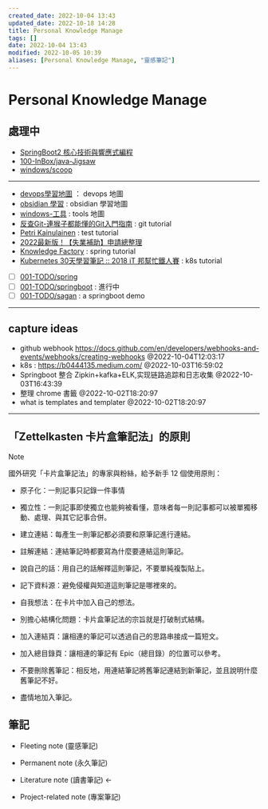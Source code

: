 ```yaml
---
created_date: 2022-10-04 13:43
updated_date: 2022-10-18 14:28
title: Personal Knowledge Manage
tags: []
date: 2022-10-04 13:43
modified: 2022-10-05 10:39
aliases: [Personal Knowledge Manage, "靈感筆記"]
---
```


# Personal Knowledge Manage

## 處理中

- [SpringBoot2 核心技術與響應式編程](300-閱讀筆記/尚矽谷-SpringBoot2核心技術.md)
- [100-InBox/java-Jigsaw](100-InBox/java-Jigsaw.md)
- [windows/scoop](windows/scoop.md)

---
- [devops學習地圖](400-devops/000-MOC-devops.md) ： devops 地圖
- [obsidian 學習](200-學習OB/000-obsidian.md) : obsidian 學習地圖
- [windows-工具](windows/000-MOC-tools.md) : tools 地圖
- [反查Git-連猴子都能懂的Git入門指南](https://backlog.com/git-tutorial/tw/reference/) : git tutorial
- [Petri Kainulainen](https://www.petrikainulainen.net/) : test tutorial
- [2022最新版！【失業補助】申請總整理](https://pro.104.com.tw/vip/preLogin/recruiterForum/post/59099#001)
- [Knowledge Factory](https://www.knowledgefactory.net/) : spring tutorial
- [Kubernetes 30天學習筆記 :: 2018 iT 邦幫忙鐵人賽](https://ithelp.ithome.com.tw/users/20103753/ironman/1590) : k8s tutorial



- [ ] [001-TODO/spring](001-TODO/spring.md)
- [ ] [001-TODO/springboot](001-TODO/springboot.md) : 進行中
- [ ] [001-TODO/sagan](001-TODO/sagan.md) : a springboot demo 

---

## capture ideas

- github webhook https://docs.github.com/en/developers/webhooks-and-events/webhooks/creating-webhooks @2022-10-04T12:03:17
- k8s : https://b0444135.medium.com/ @2022-10-03T16:59:02
- Springboot 整合 Zipkin+kafka+ELK,实现链路追踪和日志收集 @2022-10-03T16:43:39
- 整理 chrome 書籤 @2022-10-02T18:20:97
- what is templates and templater @2022-10-02T18:20:97

---

## 「Zettelkasten 卡片盒筆記法」的原則

> [!note]
> 國外研究「卡片盒筆記法」的專家與粉絲，給予新手 12 個使用原則：

* 原子化：一則記事只記錄一件事情

* 獨立性：一則記事即使獨立也能夠被看懂，意味者每一則記事都可以被單獨移動、處理、與其它記事合併。

* 建立連結：每產生一則筆記都必須要和原筆記進行連結。

* 註解連結：連結筆記時都要寫為什麼要連結這則筆記。

* 說自己的話：用自己的話解釋這則筆記，不要單純複製貼上。

* 記下資料源：避免侵權與知道這則筆記是哪裡來的。

* 自我想法：在卡片中加入自己的想法。

* 別擔心結構化問題：卡片盒筆記法的宗旨就是打破制式結構。

* 加入連結頁：讓相連的筆記可以透過自己的思路串接成一篇短文。

* 加入總目錄頁：讓相連的筆記有 Epic（總目錄）的位置可以參考。

* 不要刪除舊筆記：相反地，用連結筆記將舊筆記連結到新筆記，並且說明什麼舊筆記不好。

* 盡情地加入筆記。  

## 筆記

* Fleeting note (靈感筆記)

* Permanent note (永久筆記)

* Literature note (讀書筆記) <-

* Project-related note (專案筆記)
